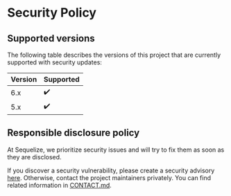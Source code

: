 # Security Policy

## Supported versions

The following table describes the versions of this project that are currently supported with security updates:

| Version | Supported          |
| ------- | ------------------ |
| 6.x     | :heavy_check_mark: |
| 5.x     | :heavy_check_mark: |

## Responsible disclosure policy

At Sequelize, we prioritize security issues and will try to fix them as soon as they are disclosed.

If you discover a security vulnerability, please create a security advisory [here](https://github.com/sequelize/sequelize/security/advisories/new).
Otherwise, contact the project maintainers privately. You can find related information in [CONTACT.md](./CONTACT.md).
